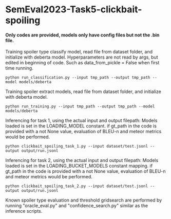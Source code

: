 # SemEval2023-Task5-clickbait-spoiling

#### Only codes are provided, models only have config files but not the .bin file.

Training spoiler type classify model, read file from dataset folder, and initialize with deberta model.
Hyperparameters are not read by args, but edited in beginning of code. Such as data_from_pickle = False when first time running.  

`python run_classification.py --input tmp_path --output tmp_path --model models/deberta`

Training spoiler extract models, read file from dataset folder, and initialize with deberta model.

`python run_training.py --input tmp_path --output tmp_path --model models/deberta`

Inferencing for task 1, using the actual input and output filepath:
Models loaded is set in the LOADING_MODEL constant. 
if gt_path in the code is provided with a not None value, evaluation of BLEU-n and meteor metrics would be performed. 

`python clickbait_spoiling_task_1.py --input dataset/test.jsonl --output output/run.jsonl`

Inferencing for task 2, using the actual input and output filepath:
Models loaded is set in the LOADING_BUCKET_MODELS constant mapping.
if gt_path in the code is provided with a not None value, evaluation of BLEU-n and meteor metrics would be performed. 

`python clickbait_spoiling_task_2.py --input dataset/test.jsonl --output output/run.jsonl`

Known spoiler type evaluation and threshold gridsearch are performed by running "oracle_eval.py" and "confidence_search.py" similar as the inference scripts.